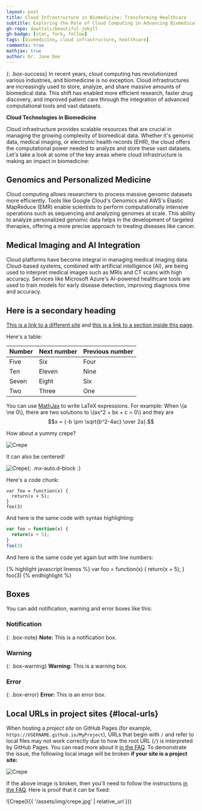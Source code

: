 ```yaml
---
layout: post
title: Cloud Infrastructure in Biomedicine: Transforming Healthcare
subtitle: Exploring the Role of Cloud Computing in Advancing Biomedical Research and Healthcare
gh-repo: daattali/beautiful-jekyll
gh-badge: [star, fork, follow]
tags: [biomedicine, cloud infrastructure, healthcare]
comments: true
mathjax: true
author: Dr. Jane Doe
---
```



{: .box-success}
In recent years, cloud computing has revolutionized various industries, and biomedicine is no exception. Cloud infrastructures are increasingly used to store, analyze, and share massive amounts of biomedical data. This shift has enabled more efficient research, faster drug discovery, and improved patient care through the integration of advanced computational tools and vast datasets.

**Cloud Technologies in Biomedicine**

Cloud infrastructure provides scalable resources that are crucial in managing the growing complexity of biomedical data. Whether it's genomic data, medical imaging, or electronic health records (EHR), the cloud offers the computational power needed to analyze and store these vast datasets. Let's take a look at some of the key areas where cloud infrastructure is making an impact in biomedicine:
## Genomics and Personalized Medicine

Cloud computing allows researchers to process massive genomic datasets more efficiently. Tools like Google Cloud's Genomics and AWS's Elastic MapReduce (EMR) enable scientists to perform computationally intensive operations such as sequencing and analyzing genomes at scale. This ability to analyze personalized genomic data helps in the development of targeted therapies, offering a more precise approach to treating diseases like cancer.

## Medical Imaging and AI Integration

Cloud platforms have become integral in managing medical imaging data. Cloud-based systems, combined with artificial intelligence (AI), are being used to interpret medical images such as MRIs and CT scans with high accuracy. Services like Microsoft Azure's AI-powered healthcare tools are used to train models for early disease detection, improving diagnosis time and accuracy.

## Here is a secondary heading

[This is a link to a different site](https://deanattali.com/) and [this is a link to a section inside this page](#local-urls).

Here's a table:

| Number | Next number | Previous number |
| :------ |:--- | :--- |
| Five | Six | Four |
| Ten | Eleven | Nine |
| Seven | Eight | Six |
| Two | Three | One |

You can use [MathJax](https://www.mathjax.org/) to write LaTeX expressions. For example:
When \\(a \ne 0\\), there are two solutions to \\(ax^2 + bx + c = 0\\) and they are $$x = {-b \pm \sqrt{b^2-4ac} \over 2a}.$$

How about a yummy crepe?

![Crepe](https://beautifuljekyll.com/assets/img/crepe.jpg)

It can also be centered!

![Crepe](https://beautifuljekyll.com/assets/img/crepe.jpg){: .mx-auto.d-block :}

Here's a code chunk:

~~~
var foo = function(x) {
  return(x + 5);
}
foo(3)
~~~

And here is the same code with syntax highlighting:

```javascript
var foo = function(x) {
  return(x + 5);
}
foo(3)
```

And here is the same code yet again but with line numbers:

{% highlight javascript linenos %}
var foo = function(x) {
  return(x + 5);
}
foo(3)
{% endhighlight %}

## Boxes
You can add notification, warning and error boxes like this:

### Notification

{: .box-note}
**Note:** This is a notification box.

### Warning

{: .box-warning}
**Warning:** This is a warning box.

### Error

{: .box-error}
**Error:** This is an error box.

## Local URLs in project sites {#local-urls}

When hosting a *project site* on GitHub Pages (for example, `https://USERNAME.github.io/MyProject`), URLs that begin with `/` and refer to local files may not work correctly due to how the root URL (`/`) is interpreted by GitHub Pages. You can read more about it [in the FAQ](https://beautifuljekyll.com/faq/#links-in-project-page). To demonstrate the issue, the following local image will be broken **if your site is a project site:**

![Crepe](/assets/img/crepe.jpg)

If the above image is broken, then you'll need to follow the instructions [in the FAQ](https://beautifuljekyll.com/faq/#links-in-project-page). Here is proof that it can be fixed:

![Crepe]({{ '/assets/img/crepe.jpg' | relative_url }})